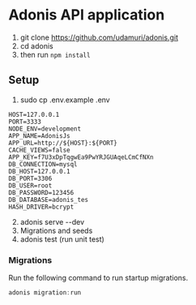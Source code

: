 # Adonis API application

1. git clone https://github.com/udamuri/adonis.git 
2. cd adonis
3. then run `npm install`

## Setup
1. sudo cp .env.example .env
```
HOST=127.0.0.1
PORT=3333
NODE_ENV=development
APP_NAME=AdonisJs
APP_URL=http://${HOST}:${PORT}
CACHE_VIEWS=false
APP_KEY=f7U3xDpTqgwEa9PwYRJGUAqeLCmCfNXn
DB_CONNECTION=mysql
DB_HOST=127.0.0.1
DB_PORT=3306
DB_USER=root
DB_PASSWORD=123456
DB_DATABASE=adonis_tes
HASH_DRIVER=bcrypt
```
2. adonis serve --dev
3. Migrations and seeds
4. adonis test (run unit test)

### Migrations
Run the following command to run startup migrations.

```js
adonis migration:run
```
